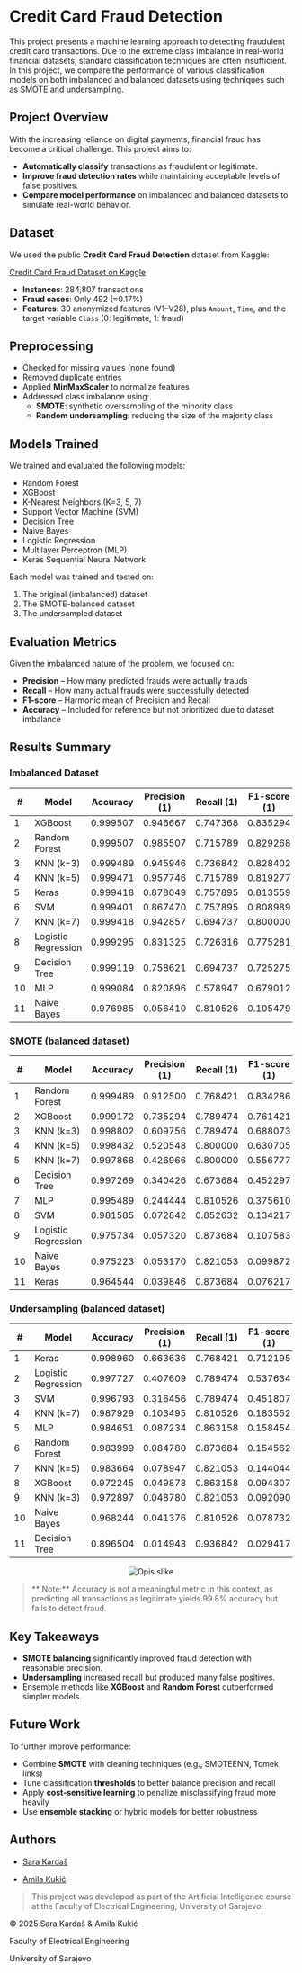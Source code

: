 # Credit Card Fraud Detection

This project presents a machine learning approach to detecting fraudulent credit card transactions. Due to the extreme class imbalance in real-world financial datasets, standard classification techniques are often insufficient. In this project, we compare the performance of various classification models on both imbalanced and balanced datasets using techniques such as SMOTE and undersampling.

## Project Overview

With the increasing reliance on digital payments, financial fraud has become a critical challenge. This project aims to:

- **Automatically classify** transactions as fraudulent or legitimate.
- **Improve fraud detection rates** while maintaining acceptable levels of false positives.
- **Compare model performance** on imbalanced and balanced datasets to simulate real-world behavior.

## Dataset

We used the public **Credit Card Fraud Detection** dataset from Kaggle:

[Credit Card Fraud Dataset on Kaggle](https://www.kaggle.com/datasets/mlg-ulb/creditcardfraud)

- **Instances**: 284,807 transactions  
- **Fraud cases**: Only 492 (≈0.17%)  
- **Features**: 30 anonymized features (V1–V28), plus `Amount`, `Time`, and the target variable `Class` (0: legitimate, 1: fraud)

## Preprocessing

- Checked for missing values (none found)
- Removed duplicate entries
- Applied **MinMaxScaler** to normalize features
- Addressed class imbalance using:
  - **SMOTE**: synthetic oversampling of the minority class
  - **Random undersampling**: reducing the size of the majority class

## Models Trained

We trained and evaluated the following models:

- Random Forest
- XGBoost
- K-Nearest Neighbors (K=3, 5, 7)
- Support Vector Machine (SVM)
- Decision Tree
- Naive Bayes
- Logistic Regression
- Multilayer Perceptron (MLP)
- Keras Sequential Neural Network

Each model was trained and tested on:
1. The original (imbalanced) dataset  
2. The SMOTE-balanced dataset  
3. The undersampled dataset  

## Evaluation Metrics

Given the imbalanced nature of the problem, we focused on:

- **Precision** – How many predicted frauds were actually frauds
- **Recall** – How many actual frauds were successfully detected
- **F1-score** – Harmonic mean of Precision and Recall
- **Accuracy** – Included for reference but not prioritized due to dataset imbalance

## Results Summary
### Imbalanced Dataset

| #  | Model                | Accuracy   | Precision (1) | Recall (1) | F1-score (1) |
|----|----------------------|------------|----------------|------------|--------------|
| 1  | XGBoost              | 0.999507   | 0.946667       | 0.747368   | 0.835294     |
| 2  | Random Forest        | 0.999507   | 0.985507       | 0.715789   | 0.829268     |
| 3  | KNN (k=3)            | 0.999489   | 0.945946       | 0.736842   | 0.828402     |
| 4  | KNN (k=5)            | 0.999471   | 0.957746       | 0.715789   | 0.819277     |
| 5  | Keras                | 0.999418   | 0.878049       | 0.757895   | 0.813559     |
| 6  | SVM                  | 0.999401   | 0.867470       | 0.757895   | 0.808989     |
| 7  | KNN (k=7)            | 0.999418   | 0.942857       | 0.694737   | 0.800000     |
| 8  | Logistic Regression  | 0.999295   | 0.831325       | 0.726316   | 0.775281     |
| 9  | Decision Tree        | 0.999119   | 0.758621       | 0.694737   | 0.725275     |
| 10 | MLP                  | 0.999084   | 0.820896       | 0.578947   | 0.679012     |
| 11 | Naive Bayes          | 0.976985   | 0.056410       | 0.810526   | 0.105479     |

### SMOTE (balanced dataset)

| #  | Model                | Accuracy   | Precision (1) | Recall (1) | F1-score (1) |
|----|----------------------|------------|----------------|------------|--------------|
| 1  | Random Forest        | 0.999489   | 0.912500       | 0.768421   | 0.834286     |
| 2  | XGBoost              | 0.999172   | 0.735294       | 0.789474   | 0.761421     |
| 3  | KNN (k=3)            | 0.998802   | 0.609756       | 0.789474   | 0.688073     |
| 4  | KNN (k=5)            | 0.998432   | 0.520548       | 0.800000   | 0.630705     |
| 5  | KNN (k=7)            | 0.997868   | 0.426966       | 0.800000   | 0.556777     |
| 6  | Decision Tree        | 0.997269   | 0.340426       | 0.673684   | 0.452297     |
| 7  | MLP                  | 0.995489   | 0.244444       | 0.810526   | 0.375610     |
| 8  | SVM                  | 0.981585   | 0.072842       | 0.852632   | 0.134217     |
| 9  | Logistic Regression  | 0.975734   | 0.057320       | 0.873684   | 0.107583     |
| 10 | Naive Bayes          | 0.975223   | 0.053170       | 0.821053   | 0.099872     |
| 11 | Keras                | 0.964544   | 0.039846       | 0.873684   | 0.076217     |

### Undersampling (balanced dataset)

| #  | Model                | Accuracy   | Precision (1) | Recall (1) | F1-score (1) |
|----|----------------------|------------|--------------|------------|--------------|
| 1  | Keras                | 0.998960   | 0.663636     | 0.768421   | 0.712195     |
| 2  | Logistic Regression  | 0.997727   | 0.407609     | 0.789474   | 0.537634     |
| 3  | SVM                  | 0.996793   | 0.316456     | 0.789474   | 0.451807     |
| 4  | KNN (k=7)            | 0.987929   | 0.103495     | 0.810526   | 0.183552     |
| 5  | MLP                  | 0.984651   | 0.087234     | 0.863158   | 0.158454     |
| 6  | Random Forest        | 0.983999   | 0.084780     | 0.873684   | 0.154562     |
| 7  | KNN (k=5)            | 0.983664   | 0.078947     | 0.821053   | 0.144044     |
| 8  | XGBoost              | 0.972245   | 0.049878     | 0.863158   | 0.094307     |
| 9  | KNN (k=3)            | 0.972897   | 0.048780     | 0.821053   | 0.092090     |
| 10 | Naive Bayes          | 0.968244   | 0.041376     | 0.810526   | 0.078732     |
| 11 | Decision Tree        | 0.896504   | 0.014943     | 0.936842   | 0.029417     |



<p align="center">
  <img src="https://github.com/user-attachments/assets/d617b211-88b6-48b0-8d48-4c9e2ddc35a3" alt="Opis slike"/>
</p>


> ** Note:** Accuracy is not a meaningful metric in this context, as predicting all transactions as legitimate yields 99.8% accuracy but fails to detect fraud.


## Key Takeaways

- **SMOTE balancing** significantly improved fraud detection with reasonable precision.
- **Undersampling** increased recall but produced many false positives.
- Ensemble methods like **XGBoost** and **Random Forest** outperformed simpler models.

## Future Work

To further improve performance:

- Combine **SMOTE** with cleaning techniques (e.g., SMOTEENN, Tomek links)
- Tune classification **thresholds** to better balance precision and recall
- Apply **cost-sensitive learning** to penalize misclassifying fraud more heavily
- Use **ensemble stacking** or hybrid models for better robustness

## Authors

- [Sara Kardaš](https://github.com/skardas1)

- [Amila Kukić](https://github.com/amilakukic)

> This project was developed as part of the Artificial Intelligence course at the Faculty of Electrical Engineering, University of Sarajevo.


© 2025 Sara Kardaš & Amila Kukić

Faculty of Electrical Engineering

University of Sarajevo
